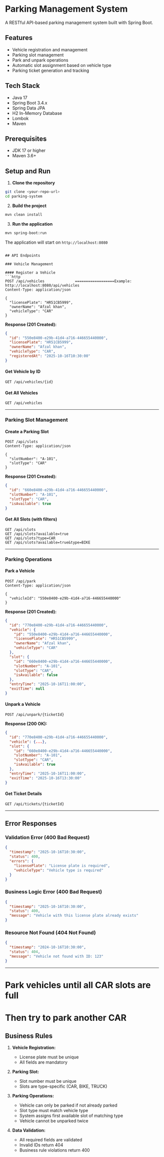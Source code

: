 # Parking Management System

A RESTful API-based parking management system built with Spring Boot.

## Features

- Vehicle registration and management
- Parking slot management
- Park and unpark operations
- Automatic slot assignment based on vehicle type
- Parking ticket generation and tracking

## Tech Stack

- Java 17
- Spring Boot 3.4.x
- Spring Data JPA
- H2 In-Memory Database
- Lombok
- Maven

## Prerequisites

- JDK 17 or higher
- Maven 3.6+

## Setup and Run

1. **Clone the repository**
```bash
git clone <your-repo-url>
cd parking-system
```

2. **Build the project**
```bash
mvn clean install
```

3. **Run the application**
```bash
mvn spring-boot:run
```

The application will start on `http://localhost:8080`
```

## API Endpoints

### Vehicle Management

#### Register a Vehicle
```http
POST /api/vehicles              ==================Example: http://localhost:8080/api/vehicles
Content-Type: application/json

{
  "licensePlate": "HR51CB5999",
  "ownerName": "Afzal khan",
  "vehicleType": "CAR"
}
```

**Response (201 Created):**
```json
{
  "id": "550e8400-e29b-41d4-a716-446655440000",
  "licensePlate": "HR51CB5999",
  "ownerName": "Afzal khan",
  "vehicleType": "CAR",
  "registeredAt": "2025-10-16T10:30:00"
}
```

#### Get Vehicle by ID
```http
GET /api/vehicles/{id}
```

#### Get All Vehicles
```http
GET /api/vehicles
```

---

### Parking Slot Management

#### Create a Parking Slot
```http
POST /api/slots
Content-Type: application/json

{
  "slotNumber": "A-101",
  "slotType": "CAR"
}
```

**Response (201 Created):**
```json
{
  "id": "660e8400-e29b-41d4-a716-446655440000",
  "slotNumber": "A-101",
  "slotType": "CAR",
  "isAvailable": true
}
```

#### Get All Slots (with filters)
```http
GET /api/slots
GET /api/slots?available=true
GET /api/slots?type=CAR
GET /api/slots?available=true&type=BIKE
```

---

### Parking Operations

#### Park a Vehicle
```http
POST /api/park
Content-Type: application/json

{
  "vehicleId": "550e8400-e29b-41d4-a716-446655440000"
}
```

**Response (201 Created):**
```json
{
  "id": "770e8400-e29b-41d4-a716-446655440000",
  "vehicle": {
    "id": "550e8400-e29b-41d4-a716-446655440000",
    "licensePlate": "HR51CB5999",
    "ownerName": "Afzal khan",
    "vehicleType": "CAR"
  },
  "slot": {
    "id": "660e8400-e29b-41d4-a716-446655440000",
    "slotNumber": "A-101",
    "slotType": "CAR",
    "isAvailable": false
  },
  "entryTime": "2025-10-16T11:00:00",
  "exitTime": null
}
```

#### Unpark a Vehicle
```http
POST /api/unpark/{ticketId}
```

**Response (200 OK):**
```json
{
  "id": "770e8400-e29b-41d4-a716-446655440000",
  "vehicle": {...},
  "slot": {
    "id": "660e8400-e29b-41d4-a716-446655440000",
    "slotNumber": "A-101",
    "slotType": "CAR",
    "isAvailable": true
  },
  "entryTime": "2025-10-16T11:00:00",
  "exitTime": "2025-10-16T13:30:00"
}
```

#### Get Ticket Details
```http
GET /api/tickets/{ticketId}
```

---

## Error Responses

### Validation Error (400 Bad Request)
```json
{
  "timestamp": "2025-10-16T10:30:00",
  "status": 400,
  "errors": {
    "licensePlate": "License plate is required",
    "vehicleType": "Vehicle type is required"
  }
}
```

### Business Logic Error (400 Bad Request)
```json
{
  "timestamp": "2025-10-16T10:30:00",
  "status": 400,
  "message": "Vehicle with this license plate already exists"
}
```

### Resource Not Found (404 Not Found)
```json
{
  "timestamp": "2024-10-16T10:30:00",
  "status": 404,
  "message": "Vehicle not found with ID: 123"
}
```

---
# Park vehicles until all CAR slots are full
# Then try to park another CAR

## Business Rules

1. **Vehicle Registration:**
   - License plate must be unique
   - All fields are mandatory

2. **Parking Slot:**
   - Slot number must be unique
   - Slots are type-specific (CAR, BIKE, TRUCK)

3. **Parking Operations:**
   - Vehicle can only be parked if not already parked
   - Slot type must match vehicle type
   - System assigns first available slot of matching type
   - Vehicle cannot be unparked twice

4. **Data Validation:**
   - All required fields are validated
   - Invalid IDs return 404
   - Business rule violations return 400